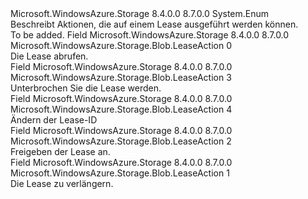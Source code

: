 <Type Name="LeaseAction" FullName="Microsoft.WindowsAzure.Storage.Blob.LeaseAction">
  <TypeSignature Language="C#" Value="public enum LeaseAction" />
  <TypeSignature Language="ILAsm" Value=".class public auto ansi sealed LeaseAction extends System.Enum" />
  <TypeSignature Language="DocId" Value="T:Microsoft.WindowsAzure.Storage.Blob.LeaseAction" />
  <TypeSignature Language="VB.NET" Value="Public Enum LeaseAction" />
  <TypeSignature Language="F#" Value="type LeaseAction = " />
  <AssemblyInfo>
    <AssemblyName>Microsoft.WindowsAzure.Storage</AssemblyName>
    <AssemblyVersion>8.4.0.0</AssemblyVersion>
    <AssemblyVersion>8.7.0.0</AssemblyVersion>
  </AssemblyInfo>
  <Base>
    <BaseTypeName>System.Enum</BaseTypeName>
  </Base>
  <Docs>
    <summary>
            Beschreibt Aktionen, die auf einem Lease ausgeführt werden können.
            </summary>
    <remarks>To be added.</remarks>
  </Docs>
  <Members>
    <Member MemberName="Acquire">
      <MemberSignature Language="C#" Value="Acquire" />
      <MemberSignature Language="ILAsm" Value=".field public static literal valuetype Microsoft.WindowsAzure.Storage.Blob.LeaseAction Acquire = int32(0)" />
      <MemberSignature Language="DocId" Value="F:Microsoft.WindowsAzure.Storage.Blob.LeaseAction.Acquire" />
      <MemberSignature Language="VB.NET" Value="Acquire" />
      <MemberSignature Language="F#" Value="Acquire = 0" Usage="Microsoft.WindowsAzure.Storage.Blob.LeaseAction.Acquire" />
      <MemberType>Field</MemberType>
      <AssemblyInfo>
        <AssemblyName>Microsoft.WindowsAzure.Storage</AssemblyName>
        <AssemblyVersion>8.4.0.0</AssemblyVersion>
        <AssemblyVersion>8.7.0.0</AssemblyVersion>
      </AssemblyInfo>
      <ReturnValue>
        <ReturnType>Microsoft.WindowsAzure.Storage.Blob.LeaseAction</ReturnType>
      </ReturnValue>
      <MemberValue>0</MemberValue>
      <Docs>
        <summary>
            Die Lease abrufen.
            </summary>
      </Docs>
    </Member>
    <Member MemberName="Break">
      <MemberSignature Language="C#" Value="Break" />
      <MemberSignature Language="ILAsm" Value=".field public static literal valuetype Microsoft.WindowsAzure.Storage.Blob.LeaseAction Break = int32(3)" />
      <MemberSignature Language="DocId" Value="F:Microsoft.WindowsAzure.Storage.Blob.LeaseAction.Break" />
      <MemberSignature Language="VB.NET" Value="Break" />
      <MemberSignature Language="F#" Value="Break = 3" Usage="Microsoft.WindowsAzure.Storage.Blob.LeaseAction.Break" />
      <MemberType>Field</MemberType>
      <AssemblyInfo>
        <AssemblyName>Microsoft.WindowsAzure.Storage</AssemblyName>
        <AssemblyVersion>8.4.0.0</AssemblyVersion>
        <AssemblyVersion>8.7.0.0</AssemblyVersion>
      </AssemblyInfo>
      <ReturnValue>
        <ReturnType>Microsoft.WindowsAzure.Storage.Blob.LeaseAction</ReturnType>
      </ReturnValue>
      <MemberValue>3</MemberValue>
      <Docs>
        <summary>
            Unterbrochen Sie die Lease werden.
            </summary>
      </Docs>
    </Member>
    <Member MemberName="Change">
      <MemberSignature Language="C#" Value="Change" />
      <MemberSignature Language="ILAsm" Value=".field public static literal valuetype Microsoft.WindowsAzure.Storage.Blob.LeaseAction Change = int32(4)" />
      <MemberSignature Language="DocId" Value="F:Microsoft.WindowsAzure.Storage.Blob.LeaseAction.Change" />
      <MemberSignature Language="VB.NET" Value="Change" />
      <MemberSignature Language="F#" Value="Change = 4" Usage="Microsoft.WindowsAzure.Storage.Blob.LeaseAction.Change" />
      <MemberType>Field</MemberType>
      <AssemblyInfo>
        <AssemblyName>Microsoft.WindowsAzure.Storage</AssemblyName>
        <AssemblyVersion>8.4.0.0</AssemblyVersion>
        <AssemblyVersion>8.7.0.0</AssemblyVersion>
      </AssemblyInfo>
      <ReturnValue>
        <ReturnType>Microsoft.WindowsAzure.Storage.Blob.LeaseAction</ReturnType>
      </ReturnValue>
      <MemberValue>4</MemberValue>
      <Docs>
        <summary>
            Ändern der Lease-ID
            </summary>
      </Docs>
    </Member>
    <Member MemberName="Release">
      <MemberSignature Language="C#" Value="Release" />
      <MemberSignature Language="ILAsm" Value=".field public static literal valuetype Microsoft.WindowsAzure.Storage.Blob.LeaseAction Release = int32(2)" />
      <MemberSignature Language="DocId" Value="F:Microsoft.WindowsAzure.Storage.Blob.LeaseAction.Release" />
      <MemberSignature Language="VB.NET" Value="Release" />
      <MemberSignature Language="F#" Value="Release = 2" Usage="Microsoft.WindowsAzure.Storage.Blob.LeaseAction.Release" />
      <MemberType>Field</MemberType>
      <AssemblyInfo>
        <AssemblyName>Microsoft.WindowsAzure.Storage</AssemblyName>
        <AssemblyVersion>8.4.0.0</AssemblyVersion>
        <AssemblyVersion>8.7.0.0</AssemblyVersion>
      </AssemblyInfo>
      <ReturnValue>
        <ReturnType>Microsoft.WindowsAzure.Storage.Blob.LeaseAction</ReturnType>
      </ReturnValue>
      <MemberValue>2</MemberValue>
      <Docs>
        <summary>
            Freigeben der Lease an.
            </summary>
      </Docs>
    </Member>
    <Member MemberName="Renew">
      <MemberSignature Language="C#" Value="Renew" />
      <MemberSignature Language="ILAsm" Value=".field public static literal valuetype Microsoft.WindowsAzure.Storage.Blob.LeaseAction Renew = int32(1)" />
      <MemberSignature Language="DocId" Value="F:Microsoft.WindowsAzure.Storage.Blob.LeaseAction.Renew" />
      <MemberSignature Language="VB.NET" Value="Renew" />
      <MemberSignature Language="F#" Value="Renew = 1" Usage="Microsoft.WindowsAzure.Storage.Blob.LeaseAction.Renew" />
      <MemberType>Field</MemberType>
      <AssemblyInfo>
        <AssemblyName>Microsoft.WindowsAzure.Storage</AssemblyName>
        <AssemblyVersion>8.4.0.0</AssemblyVersion>
        <AssemblyVersion>8.7.0.0</AssemblyVersion>
      </AssemblyInfo>
      <ReturnValue>
        <ReturnType>Microsoft.WindowsAzure.Storage.Blob.LeaseAction</ReturnType>
      </ReturnValue>
      <MemberValue>1</MemberValue>
      <Docs>
        <summary>
            Die Lease zu verlängern.
            </summary>
      </Docs>
    </Member>
  </Members>
</Type>
